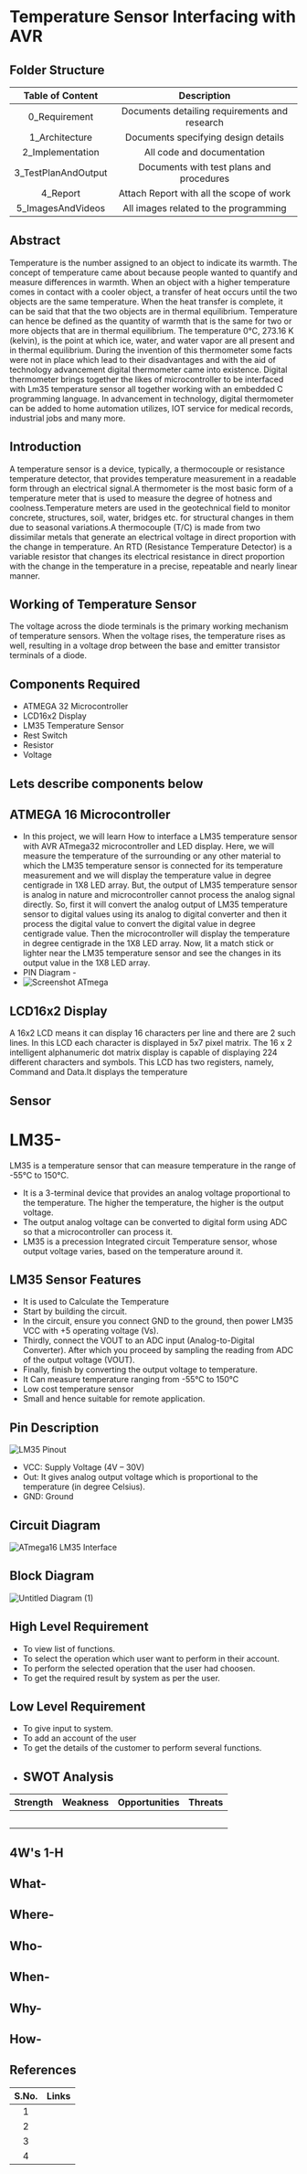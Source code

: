# Temperature Sensor Interfacing with AVR 
## Folder Structure
|Table of Content|Description|
|:-:|:--:|
|0_Requirement|Documents detailing requirements and research|
|1_Architecture|Documents specifying design details|
|2_Implementation|All code and documentation|
|3_TestPlanAndOutput|Documents with test plans and procedures|
|4_Report|Attach Report with all the scope of work|
|5_ImagesAndVideos|All images related to the programming|
## Abstract
Temperature is the number assigned to an object to indicate its warmth. The concept of temperature came about because people wanted to quantify and measure differences in warmth. When an object with a higher temperature comes in contact with a cooler object, a transfer of heat occurs until the two objects are the same temperature. When the heat transfer is complete, it can be said that that the two objects are in thermal equilibrium. Temperature can hence be defined as the quantity of warmth that is the same for two or more objects that are in thermal equilibrium. The temperature 0°C, 273.16 K (kelvin), is the point at which ice, water, and water vapor are all present and in thermal equilibrium.  During the invention of this thermometer some facts were not in place which lead to their disadvantages and with the aid of technology advancement digital thermometer came into existence. Digital thermometer brings together the likes of microcontroller to be interfaced with Lm35 temperature sensor all together working with an embedded C programming language. In advancement in technology, digital thermometer can be added to home automation utilizes, IOT service for medical records, industrial jobs and many more.
## Introduction
A temperature sensor is a device, typically, a thermocouple or resistance temperature detector, that provides temperature measurement in a readable form through an electrical signal.A thermometer is the most basic form of a temperature meter that is used to measure the degree of hotness and coolness.Temperature meters are used in the geotechnical field to monitor concrete, structures, soil, water, bridges etc. for structural changes in them due to seasonal variations.A thermocouple (T/C) is made from two dissimilar metals that generate an electrical voltage in direct proportion with the change in temperature. An RTD (Resistance Temperature Detector) is a variable resistor that changes its electrical resistance in direct proportion with the change in the temperature in a precise, repeatable and nearly linear manner.
## Working of Temperature Sensor
The voltage across the diode terminals is the primary working mechanism of temperature sensors. When the voltage rises, the temperature rises as well, resulting in a voltage drop between the base and emitter transistor terminals of a diode.
## Components Required 
  - ATMEGA 32 Microcontroller
  - LCD16x2 Display
  - LM35 Temperature Sensor
  - Rest Switch 
  - Resistor
  - Voltage
  ## Lets describe  components below
 ## ATMEGA 16 Microcontroller
  - In this project, we will learn How to interface a LM35 temperature sensor with AVR ATmega32 microcontroller and LED display. Here, we will measure the temperature of the surrounding or any other material to which the LM35 temperature sensor is connected for its temperature measurement and we will display the temperature value in degree centigrade in 1X8 LED array. But, the output of LM35 temperature sensor is analog in nature and microcontroller cannot process the analog signal directly. So, first it will convert the analog output of LM35 temperature sensor to digital values using its analog to digital converter and then it process the digital value to convert the digital value in degree centigrade value. Then the microcontroller will display the temperature in degree centigrade in the 1X8 LED array. Now, lit a match stick or lighter near the LM35 temperature sensor and see the changes in its output value in the 1X8 LED array.
 - PIN Diagram - 
 - ![Screenshot ATmega](https://user-images.githubusercontent.com/98878562/155843057-9b71ee85-a641-4871-8e35-cdb0de2c11b6.png)
 ## LCD16x2 Display
 A 16x2 LCD means it can display 16 characters per line and there are 2 such lines. In this LCD each character is displayed in 5x7 pixel matrix. The 16 x 2 intelligent alphanumeric dot matrix display is capable of displaying 224 different characters and symbols. This LCD has two registers, namely, Command and Data.It displays the temperature 
 ## Sensor
   # LM35-
   LM35 is a temperature sensor that can measure temperature in the range of -55°C to 150°C.
-   It is a 3-terminal device that provides an analog voltage proportional to the temperature. The higher the temperature, the higher is the output voltage.
-   The output analog voltage can be converted to digital form using ADC so that a microcontroller can process it.
-   LM35 is a precession Integrated circuit Temperature sensor, whose output voltage varies, based  on the temperature around it.
## LM35 Sensor Features
-   It is used to Calculate the Temperature
-   Start by building the circuit. 
-   In the circuit, ensure you connect GND to the ground, then power LM35 VCC with +5 operating voltage (Vs). 
-   Thirdly, connect the VOUT to an ADC input (Analog-to-Digital Converter). After which you proceed by sampling the reading from ADC of the output voltage (VOUT). 
-   Finally, finish by converting the output voltage to temperature.   
-   It Can measure temperature ranging from -55°C to 150°C 
-   Low cost temperature sensor
-   Small and hence suitable for remote application.
   ## Pin Description
![LM35 Pinout](https://user-images.githubusercontent.com/98877997/155834037-37e7b047-84a7-40e5-8b96-161c9b48a0bb.png)
-   VCC: Supply Voltage (4V – 30V)
-   Out: It gives analog output voltage which is proportional to the temperature (in degree Celsius).
-   GND: Ground
 ## Circuit Diagram
![ATmega16 LM35 Interface](https://user-images.githubusercontent.com/98877997/155834375-372f961a-6834-4faa-831c-3699c88823ee.png)
## Block Diagram
![Untitled Diagram (1)](https://user-images.githubusercontent.com/98878562/155874806-6dd44e95-01c5-4ac5-b6a8-cb6d2240f1aa.jpg)

   
 
## High Level Requirement
-   To view list of functions.
-   To select the operation which user want to perform in their account.
-   To perform the selected operation that the user had choosen.
-   To get the required result by system  as per the user.
## Low Level Requirement
-   To give input to system.
-   To add an account of the user 
-   To get the details of the customer to perform several functions.
-   ## SWOT Analysis
|Strength|Weakness|Opportunities|Threats|
|:--:|:--:|:--:|:--:|
|||||
|||||
|||||
|||||
|||||
## 4W's 1-H
## What-
## Where-
## Who-
## When-
## Why-
## How-


## References
|S.No.|Links|
|:-:|:--:|
|1|[]()|
|2|[]()|
|3|[]()|
|4|[]()|


